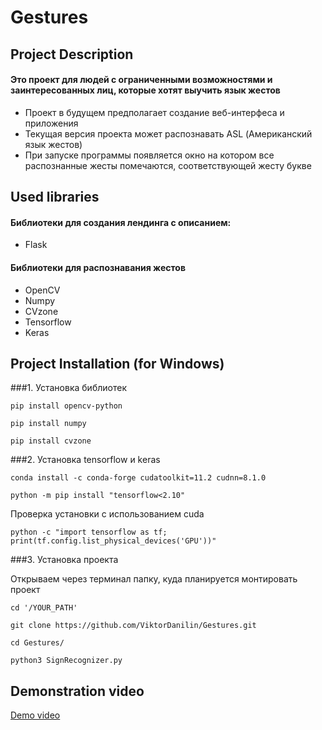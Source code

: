 # Gestures

## Project Description
#### Это проект для людей с ограниченными возможностями и заинтересованных лиц, которые хотят выучить язык жестов

* Проект в будущем предполагает создание веб-интерфеса и приложения
* Текущая версия проекта может распознавать ASL (Американский язык жестов)
* При запуске программы появляется окно на котором все распознанные жесты помечаются, соответствующей жесту букве

## Used libraries
#### Библиотеки для создания лендинга с описанием:
* Flask
#### Библиотеки для распознавания жестов
* OpenCV
* Numpy
* CVzone
* Tensorflow
* Keras

## Project Installation (for Windows)
###1. Установка библиотек 

    pip install opencv-python

    pip install numpy

    pip install cvzone
   
###2. Установка tensorflow и keras
   
    conda install -c conda-forge cudatoolkit=11.2 cudnn=8.1.0
    
    python -m pip install "tensorflow<2.10"
    
Проверка установки с использованием cuda

    python -c "import tensorflow as tf; print(tf.config.list_physical_devices('GPU'))"
    
###3. Установка проекта

Открываем через терминал папку, куда планируется монтировать проект
    
    cd '/YOUR_PATH'
    
    git clone https://github.com/ViktorDanilin/Gestures.git

    cd Gestures/

    python3 SignRecognizer.py

## Demonstration video

[Demo video](https://github.com/ViktorDanilin/Gestures/assets/42595661/e3d70ff4-7e79-4e51-be9c-5771c48a6857)